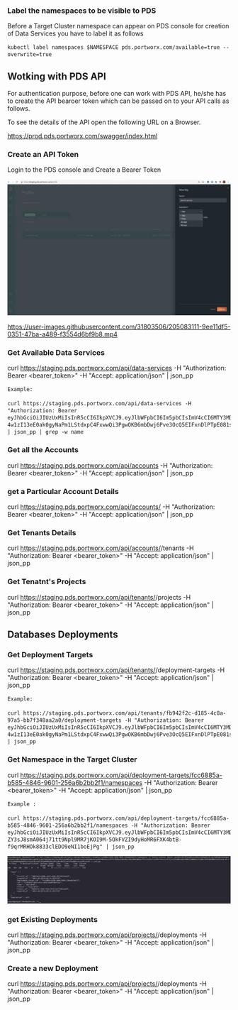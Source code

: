 ### Label the namespaces to be visible to PDS

Before a Target Cluster namespace can appear on PDS console for creation of Data Services you have to label it as follows

```
kubectl label namespaces $NAMESPACE pds.portworx.com/available=true --overwrite=true
```

## Wotking with PDS API

For authentication purpose, before one can work with PDS API, he/she has to create the API bearoer token which can be passed on to your API calls as follows.

To see the details of the API open the following URL on a Browser.

https://prod.pds.portworx.com/swagger/index.html

### Create an API Token

Login to the PDS console and Create a Bearer Token

![Create API Token](./images/create-pds-api-key.jpeg)

https://user-images.githubusercontent.com/31803506/205083111-9ee11df5-0351-47ba-a489-f3554d6bf9b8.mp4

### Get Available Data Services

curl https://staging.pds.portworx.com/api/data-services -H "Authorization: Bearer <bearer_token>" -H "Accept: application/json" | json_pp

```
Example:

curl https://staging.pds.portworx.com/api/data-services -H "Authorization: Bearer eyJhbGciOiJIUzUxMiIsInR5cCI6IkpXVCJ9.eyJlbWFpbCI6Im5pbCIsImV4cCI6MTY3MDQyNzU1NCwiaWF0IjoxNjY5ODIyNzY4LCJpc3MiOiJwZHMtdXNlckFQSUtleSIsIm5hbWUiOiIyOGFkMDAxMi1iZmY2LTQzNjUtODk4Ny1lN2U4MWU1NDUwYTkiLCJyb2xlcyI6bnVsbCwic3ViIjoiZjU3NDA3ZDEtMWNlZC00NWI3LTk5NmYtOTMzNDU0NmYxOGY2In0.0C-4w1zI13eE0ak0gyNaPm1LStdxpC4FxwwQi3PgwOKB6mbDwj6Pve3OcQ5EIFxnDlPTpE081sxkzqcD8iuXvA" | json_pp | grep -w name
```


### Get all the Accounts

curl https://staging.pds.portworx.com/api/accounts -H "Authorization: Bearer <bearer_token>" -H "Accept: application/json"  | json_pp

### get a Particular Account Details

curl https://staging.pds.portworx.com/api/accounts/<account-id> -H "Authorization: Bearer <bearer_token>" -H "Accept: application/json" | json_pp

### Get Tenants Details

curl https://staging.pds.portworx.com/api/accounts/<account-id>/tenants -H "Authorization: Bearer <bearer_token>" -H "Accept: application/json" | json_pp

### Get Tenatnt's Projects

curl https://staging.pds.portworx.com/api/tenants/<tenant-id>/projects -H "Authorization: Bearer <bearer_token>" -H "Accept: application/json" | json_pp

## Databases Deployments

### Get Deployment Targets

curl https://staging.pds.portworx.com/api/tenants/<tentant-id>/deployment-targets -H "Authorization: Bearer <bearer_token>" -H "Accept: application/json" | json_pp

```
Example:

curl https://staging.pds.portworx.com/api/tenants/fb942f2c-d185-4c8a-97a5-bb7f348aa2a0/deployment-targets -H "Authorization: Bearer eyJhbGciOiJIUzUxMiIsInR5cCI6IkpXVCJ9.eyJlbWFpbCI6Im5pbCIsImV4cCI6MTY3MDQyNzU1NCwiaWF0IjoxNjY5ODIyNzY4LCJpc3MiOiJwZHMtdXNlckFQSUtleSIsIm5hbWUiOiIyOGFkMDAxMi1iZmY2LTQzNjUtODk4Ny1lN2U4MWU1NDUwYTkiLCJyb2xlcyI6bnVsbCwic3ViIjoiZjU3NDA3ZDEtMWNlZC00NWI3LTk5NmYtOTMzNDU0NmYxOGY2In0.0C-4w1zI13eE0ak0gyNaPm1LStdxpC4FxwwQi3PgwOKB6mbDwj6Pve3OcQ5EIFxnDlPTpE081sxkzqcD8iuXvA" | json_pp
```


### Get Namespace in the Target Cluster

curl https://staging.pds.portworx.com/api/deployment-targets/fcc6885a-b585-4846-9601-256a6b2bb2f1/namespaces -H "Authorization: Bearer <bearer_token>" -H "Accept: application/json" | json_pp

```
Example : 

curl https://staging.pds.portworx.com/api/deployment-targets/fcc6885a-b585-4846-9601-256a6b2bb2f1/namespaces -H "Authorization: Bearer eyJhbGciOiJIUzUxMiIsInR5cCI6IkpXVCJ9.eyJlbWFpbCI6Im5pbCIsImV4cCI6MTY3MDUwOTc5OSwiaWF0IjoxNjY5OTA1MDAwLCJpc3MiOiJwZHMtdXNlckFQSUtleSIsIm5hbWUiOiIyOGFkMDAxMi1iZmY2LTQzNjUtODk4Ny1lN2U4MWU1NDUwYTkiLCJyb2xlcyI6bnVsbCwic3ViIjoiNmY0ZThjYmUtYWJmYi00OGY2LTg1ODAtZmIzMzBlZTk4MGNlIn0.V-ZY3sJ8smA064j71tt9Npl9MR7jKOI9M-5OkFVZI9dyHoMR6FXK4btB-f9qrMRHOk8833clEDO9eNI1boEjPg" | json_pp
```

![Get NameSpace](./images/get-namespace.jpeg)

### get Existing Deployments

curl https://staging.pds.portworx.com/api/projects/<project-id>/deployments -H "Authorization: Bearer <bearer_token>" -H "Accept: application/json" | json_pp

### Create a new Deployment

curl https://staging.pds.portworx.com/api/projects/<project-id>/deployments -H "Authorization: Bearer <bearer_token>" -H "Accept: application/json" | json_pp













